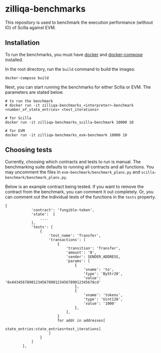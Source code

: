 # zilliqa-benchmarks

This repository is used to benchmark the execution performance (without IO) of Scilla against EVM.

## Installation

To run the benchmarks, you must have [docker](https://docs.docker.com/install/) and [docker-compose](https://docs.docker.com/compose/install/) installed.

In the root directory, run the `build` command to build the images:

```
docker-compose build
```

Next, you can start running the benchmarks for either Scilla or EVM. The parameters are stated below.

```
# to run the benchmark
# docker run -it zilliqa-benchmarks_<interpreter>-benchmark <number_of_state_entries> <test_iterations>

# for Scilla
docker run -it zilliqa-benchmarks_scilla-benchmark 10000 10

# for EVM
docker run -it zilliqa-benchmarks_evm-benchmark 10000 10
```

## Choosing tests

Currently, choosing which contracts and tests to run is manual. The benchmarking suite defaults to running all contracts and all functions. You may uncomment the files in `evm-benchmark/benchmark_plans.py` and `scilla-benchmark/benchmark_plans.py`.

Below is an example contract being tested. If you want to remove the contract from the benchmark, you can comment it out completely. Or, you can comment out the individual tests of the functions in the `tests` property.

```
{
            'contract': 'fungible-token',
            'state':  [
                ....
            ],
            'tests': [
                {
                    'test_name': 'Transfer',
                    'transactions': [
                        {
                            'transition': 'Transfer',
                            'amount': '0',
                            'sender': SENDER_ADDRESS,
                            'params': [
                                {
                                    'vname': 'to',
                                    'type': 'ByStr20',
                                    'value': '0x44345678901234567890123456789012345678cd'
                                },
                                {
                                    'vname': 'tokens',
                                    'type': 'Uint128',
                                    'value': '1000'
                                },
                            ],
                        }
                        for addr in addresses[
                            state_entries:state_entries+test_iterations]
                    ]
                }
            ]
        },
```

